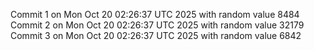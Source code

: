 Commit 1 on Mon Oct 20 02:26:37 UTC 2025 with random value 8484
Commit 2 on Mon Oct 20 02:26:37 UTC 2025 with random value 32179
Commit 3 on Mon Oct 20 02:26:37 UTC 2025 with random value 6842
